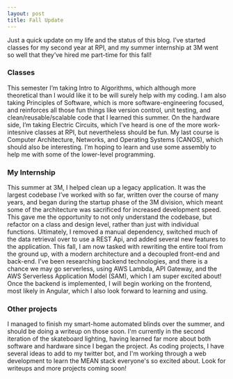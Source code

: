 ```yaml
---
layout: post
title: Fall Update
---
```

Just a quick update on my life and the status of this blog. I’ve started
classes for my second year at RPI, and my summer internship at 3M went so well
that they’ve hired me part-time for this fall!

### Classes 
This semester I’m taking Intro to Algorithms, which although more theoretical
than I would like it to be will surely help with my coding. I am also taking
Principles of Software, which is more software-engineering focused, and
reinforces all those fun things like version control, unit testing, and
clean/reusable/scalable code that I learned this summer. On the hardware side,
I’m taking Electric Circuits, which I’ve heard is one of the more
work-intesnive classes at RPI, but nevertheless should be fun. My last course
is Computer Architecture, Networks, and Operating Systems (CANOS), which
should also be interesting. I’m hoping to learn and use some assembly to help
me with some of the lower-level programming.

### My Internship 
This summer at 3M, I helped clean up a legacy application. It was the largest
codebase I’ve worked with so far, written over the course of many years, and
began during the startup phase of the 3M division, which meant some of the
architecture was sacrificed for increased development speed. This gave me the
opportunity to not only understand the codebase, but refactor on a class and
design level, rather than just with individual functions. Ultimately, I removed
a manual dependency, switched much of the data retrieval over to use a REST
Api, and added several new features to the application. This fall, I am now
tasked with rewriting the entire tool from the ground up, with a modern
architecture and a decoupled front-end and back-end. I’ve been researching
backend technologies, and there is a chance we may go serverless, using AWS
Lambda, API Gateway, and the AWS Serverless Application Model (SAM), which I am
super excited about! Once the backend is implemented, I will begin working on
the frontend, most likely in Angular, which I also look forward to learning and
using.

### Other projects
I managed to finish my smart-home automated blinds over the summer, and should
be doing a writeup on those soon. I'm currently in the second iteration of the
skateboard lighting, having learned far more about both software and hardware
since I began the project. As coding projects, I have several ideas to add to
my twitter bot, and I'm working through a web development to learn the MEAN
stack everyone's so excited about. Look for writeups and more projects coming soon!
